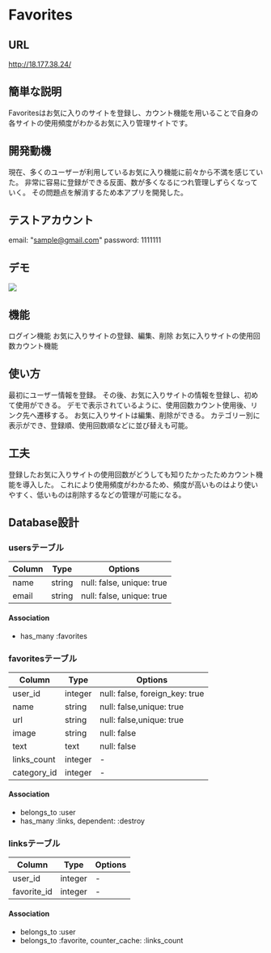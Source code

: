# Favorites
## URL
http://18.177.38.24/

## 簡単な説明
Favoritesはお気に入りのサイトを登録し、カウント機能を用いることで自身の各サイトの使用頻度がわかるお気に入り管理サイトです。

## 開発動機
現在、多くのユーザーが利用しているお気に入り機能に前々から不満を感じていた。
非常に容易に登録ができる反面、数が多くなるにつれ管理しずらくなっていく。
その問題点を解消するため本アプリを開発した。

## テストアカウント
email: "sample@gmail.com"
password: 1111111

## デモ

![](https://user-images.githubusercontent.com/52599034/70846482-1b017300-1e9d-11ea-92d9-d6541e5a35a1.gif)

## 機能
ログイン機能
お気に入りサイトの登録、編集、削除
お気に入りサイトの使用回数カウント機能

## 使い方
最初にユーザー情報を登録。
その後、お気に入りサイトの情報を登録し、初めて使用ができる。
デモで表示されているように、使用回数カウント使用後、リンク先へ遷移する。
お気に入りサイトは編集、削除ができる。
カテゴリー別に表示ができ、登録順、使用回数順などに並び替えも可能。

## 工夫
登録したお気に入りサイトの使用回数がどうしても知りたかったためカウント機能を導入した。
これにより使用頻度がわかるため、頻度が高いものはより使いやすく、低いものは削除するなどの管理が可能になる。

## Database設計

### usersテーブル

|Column|Type|Options|
|------|----|-------|
|name|string|null: false, unique: true|
|email|string|null: false, unique: true|

#### Association
- has_many :favorites

### favoritesテーブル

|Column|Type|Options|
|------|----|-------|
|user_id|integer|null: false, foreign_key: true|
|name|string|null: false,unique: true|
|url|string|null: false,unique: true|
|image|string|null: false|
|text|text|null: false|
|links_count|integer|-|
|category_id|integer|-|
#### Association
- belongs_to :user
- has_many :links, dependent: :destroy

### linksテーブル

|Column|Type|Options|
|------|----|-------|
|user_id|integer|-|
|favorite_id|integer|-|

#### Association
- belongs_to :user
- belongs_to :favorite, counter_cache: :links_count
